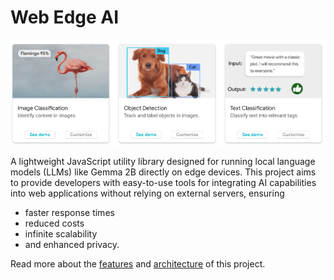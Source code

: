 # Web Edge AI

![Sample Image](images/sample.png)

A lightweight JavaScript utility library designed for running local language models (LLMs) like Gemma 2B directly on edge devices. This project aims to provide developers with easy-to-use tools for integrating AI capabilities into web applications without relying on external servers, ensuring 

- faster response times
- reduced costs
- infinite scalability
- and enhanced privacy.

Read more about the [features](./docs/features.md) and [architecture](./docs/architecture.md) of this project.

